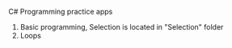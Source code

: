 C# Programming practice apps

1. Basic programming, Selection is located in "Selection" folder
2. Loops
